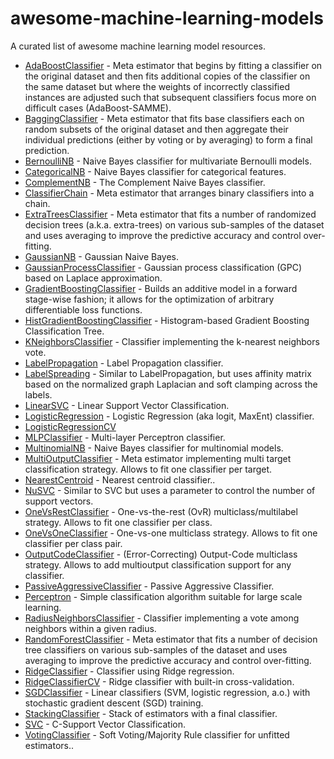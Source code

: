 # awesome-machine-learning-models
A curated list of awesome machine learning model resources.

- [AdaBoostClassifier](https://scikit-learn.org/stable/modules/generated/sklearn.ensemble.AdaBoostClassifier.html#sklearn.ensemble.AdaBoostClassifier) - Meta estimator that begins by fitting a classifier on the original dataset and then fits additional copies of the classifier on the same dataset but where the weights of incorrectly classified instances are adjusted such that subsequent classifiers focus more on difficult cases (AdaBoost-SAMME).
- [BaggingClassifier](https://scikit-learn.org/stable/modules/generated/sklearn.ensemble.BaggingClassifier.html#sklearn.ensemble.BaggingClassifier) - Meta estimator that fits base classifiers each on random subsets of the original dataset and then aggregate their individual predictions (either by voting or by averaging) to form a final prediction.
- [BernoulliNB](https://scikit-learn.org/stable/modules/generated/sklearn.naive_bayes.BernoulliNB.html#sklearn.naive_bayes.BernoulliNB) - Naive Bayes classifier for multivariate Bernoulli models.
- [CategoricalNB](https://scikit-learn.org/stable/modules/generated/sklearn.naive_bayes.CategoricalNB.html#sklearn.naive_bayes.CategoricalNB) - Naive Bayes classifier for categorical features.
- [ComplementNB](https://scikit-learn.org/stable/modules/generated/sklearn.naive_bayes.ComplementNB.html#sklearn.naive_bayes.ComplementNB) - The Complement Naive Bayes classifier.
- [ClassifierChain](https://scikit-learn.org/stable/modules/generated/sklearn.multioutput.ClassifierChain.html#sklearn.multioutput.ClassifierChain) - Meta estimator that arranges binary classifiers into a chain.
- [ExtraTreesClassifier](https://scikit-learn.org/stable/modules/generated/sklearn.ensemble.ExtraTreesClassifier.html#sklearn.ensemble.ExtraTreesClassifier) - Meta estimator that fits a number of randomized decision trees (a.k.a. extra-trees) on various sub-samples of the dataset and uses averaging to improve the predictive accuracy and control over-fitting.
- [GaussianNB](https://scikit-learn.org/stable/modules/generated/sklearn.naive_bayes.GaussianNB.html#sklearn.naive_bayes.GaussianNB) - Gaussian Naive Bayes.
- [GaussianProcessClassifier](https://scikit-learn.org/stable/modules/generated/sklearn.gaussian_process.GaussianProcessClassifier.html#sklearn.gaussian_process.GaussianProcessClassifier) - Gaussian process classification (GPC) based on Laplace approximation.
- [GradientBoostingClassifier](https://scikit-learn.org/stable/modules/generated/sklearn.ensemble.GradientBoostingClassifier.html#sklearn.ensemble.GradientBoostingClassifier) - Builds an additive model in a forward stage-wise fashion; it allows for the optimization of arbitrary differentiable loss functions.
- [HistGradientBoostingClassifier](https://scikit-learn.org/stable/modules/generated/sklearn.ensemble.HistGradientBoostingClassifier.html#sklearn.ensemble.HistGradientBoostingClassifier) - Histogram-based Gradient Boosting Classification Tree.
- [KNeighborsClassifier](https://scikit-learn.org/stable/modules/generated/sklearn.neighbors.KNeighborsClassifier.html#sklearn.neighbors.KNeighborsClassifier) - Classifier implementing the k-nearest neighbors vote.
- [LabelPropagation](https://scikit-learn.org/stable/modules/generated/sklearn.semi_supervised.LabelPropagation.html#sklearn.semi_supervised.LabelPropagation) - Label Propagation classifier.
- [LabelSpreading](https://scikit-learn.org/stable/modules/generated/sklearn.semi_supervised.LabelSpreading.html#sklearn.semi_supervised.LabelSpreading) - Similar to LabelPropagation, but uses affinity matrix based on the normalized graph Laplacian and soft clamping across the labels.
- [LinearSVC](https://scikit-learn.org/stable/modules/generated/sklearn.svm.LinearSVC.html#sklearn.svm.LinearSVC) - Linear Support Vector Classification.
- [LogisticRegression](https://scikit-learn.org/stable/modules/generated/sklearn.linear_model.LogisticRegression.html#sklearn.linear_model.LogisticRegression) - Logistic Regression (aka logit, MaxEnt) classifier.
- [LogisticRegressionCV](https://scikit-learn.org/stable/modules/generated/sklearn.linear_model.LogisticRegressionCV.html#sklearn.linear_model.LogisticRegressionCV)
- [MLPClassifier](https://scikit-learn.org/stable/modules/generated/sklearn.neural_network.MLPClassifier.html#sklearn.neural_network.MLPClassifier) - Multi-layer Perceptron classifier.
- [MultinomialNB](https://scikit-learn.org/stable/modules/generated/sklearn.naive_bayes.MultinomialNB.html#sklearn.naive_bayes.MultinomialNB) - Naive Bayes classifier for multinomial models.
- [MultiOutputClassifier](https://scikit-learn.org/stable/modules/generated/sklearn.multioutput.MultiOutputClassifier.html#sklearn.multioutput.MultiOutputClassifier) - Meta estimator implementing multi target classification strategy. Allows to fit one classifier per target.
- [NearestCentroid](https://scikit-learn.org/stable/modules/generated/sklearn.neighbors.NearestCentroid.html#sklearn.neighbors.NearestCentroid) - Nearest centroid classifier..
- [NuSVC](https://scikit-learn.org/stable/modules/generated/sklearn.svm.NuSVC.html#sklearn.svm.NuSVC) - Similar to SVC but uses a parameter to control the number of support vectors.
- [OneVsRestClassifier](https://scikit-learn.org/stable/modules/generated/sklearn.multiclass.OneVsRestClassifier.html#sklearn.multiclass.OneVsRestClassifier) - One-vs-the-rest (OvR) multiclass/multilabel strategy. Allows to fit one classifier per class.
- [OneVsOneClassifier](https://scikit-learn.org/stable/modules/generated/sklearn.multiclass.OneVsOneClassifier.html#sklearn.multiclass.OneVsOneClassifier) - One-vs-one multiclass strategy. Allows to fit one classifier per class pair.
- [OutputCodeClassifier](https://scikit-learn.org/stable/modules/generated/sklearn.multiclass.OutputCodeClassifier.html#sklearn.multiclass.OutputCodeClassifier) - (Error-Correcting) Output-Code multiclass strategy. Allows to add multioutput classification support for any classifier.
- [PassiveAggressiveClassifier](https://scikit-learn.org/stable/modules/generated/sklearn.linear_model.PassiveAggressiveClassifier.html#sklearn.linear_model.PassiveAggressiveClassifier) - Passive Aggressive Classifier.
- [Perceptron](https://scikit-learn.org/stable/modules/generated/sklearn.linear_model.Perceptron.html#sklearn.linear_model.Perceptron) - Simple classification algorithm suitable for large scale learning.
- [RadiusNeighborsClassifier](https://scikit-learn.org/stable/modules/generated/sklearn.neighbors.RadiusNeighborsClassifier.html#sklearn.neighbors.RadiusNeighborsClassifier) - Classifier implementing a vote among neighbors within a given radius.
- [RandomForestClassifier](https://scikit-learn.org/stable/modules/generated/sklearn.ensemble.RandomForestClassifier.html#sklearn.ensemble.RandomForestClassifier) - Meta estimator that fits a number of decision tree classifiers on various sub-samples of the dataset and uses averaging to improve the predictive accuracy and control over-fitting.
- [RidgeClassifier](https://scikit-learn.org/stable/modules/generated/sklearn.linear_model.RidgeClassifier.html#sklearn.linear_model.RidgeClassifier) - Classifier using Ridge regression.
- [RidgeClassifierCV](https://scikit-learn.org/stable/modules/generated/sklearn.linear_model.RidgeClassifierCV.html#sklearn.linear_model.RidgeClassifierCV) - Ridge classifier with built-in cross-validation.
- [SGDClassifier](https://scikit-learn.org/stable/modules/generated/sklearn.linear_model.SGDClassifier.html#sklearn.linear_model.SGDClassifier) - Linear classifiers (SVM, logistic regression, a.o.) with stochastic gradient descent (SGD) training.
- [StackingClassifier](https://scikit-learn.org/stable/modules/generated/sklearn.ensemble.StackingClassifier.html#sklearn.ensemble.StackingClassifier) - Stack of estimators with a final classifier.
- [SVC](https://scikit-learn.org/stable/modules/generated/sklearn.svm.SVC.html#sklearn.svm.SVC) - C-Support Vector Classification.
- [VotingClassifier](https://scikit-learn.org/stable/modules/generated/sklearn.ensemble.VotingClassifier.html#sklearn.ensemble.VotingClassifier) - Soft Voting/Majority Rule classifier for unfitted estimators..